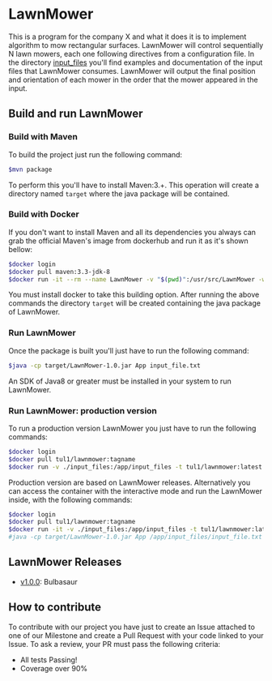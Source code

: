 # LawnMower

This is a program for the company X and what it does it is to implement algorithm to mow rectangular surfaces.
LawnMower will control sequentially N lawn mowers, each one following directives from a configuration file.
In the directory [input_files](https://github.com/tul1/LawnMower/tree/master/input_files) you'll find examples and documentation of the input files that LawnMower consumes. 
LawnMower will output the final position and orientation of each mower in the order that the mower appeared in the input.

## Build and run LawnMower
### Build with Maven
To build the project just run the following command:
```bash
$mvn package
```
To perform this you'll have to install Maven:3.+.
This operation will create a directory named `target` where the java package will be contained.

### Build with Docker
If you don't want to install Maven and all its dependencies you always can grab the official Maven's image from dockerhub and run it as it's shown bellow:
```bash
$docker login
$docker pull maven:3.3-jdk-8
$docker run -it --rm --name LawnMower -v "$(pwd)":/usr/src/LawnMower -w /usr/src/LawnMower maven:3.3-jdk-8 mvn clean install
```
You must install docker to take this building option.
After running the above commands the directory `target` will be created containing the java package of LawnMower.

### Run LawnMower
Once the package is built you'll just have to run the following command:
```bash
$java -cp target/LawnMower-1.0.jar App input_file.txt
```
An SDK of Java8 or greater must be installed in your system to run LawnMower.

### Run LawnMower: production version
To run a production version LawnMower you just have to run the following commands: 
```bash
$docker login
$docker pull tul1/lawnmower:tagname
$docker run -v ./input_files:/app/input_files -t tul1/lawnmower:latest java -cp target/LawnMower-1.0.jar App /app/input_files/input_file.txt
```

Production version are based on LawnMower releases.
Alternatively you can access the container with the interactive mode and run the LawnMower inside, with the following commands:
```bash
$docker login
$docker pull tul1/lawnmower:tagname
$docker run -it -v ./input_files:/app/input_files -t tul1/lawnmower:latest bash
#java -cp target/LawnMower-1.0.jar App /app/input_files/input_file.txt
```

## LawnMower Releases
* [v1.0.0](https://github.com/tul1/LawnMower/releases/tag/v1.0.0): Bulbasaur

## How to contribute
To contribute with our project you have just to create an Issue attached to one of our Milestone and create a Pull Request with your code linked to your Issue.
To ask a review, your PR must pass the following criteria:
* All tests Passing!
* Coverage over 90%

